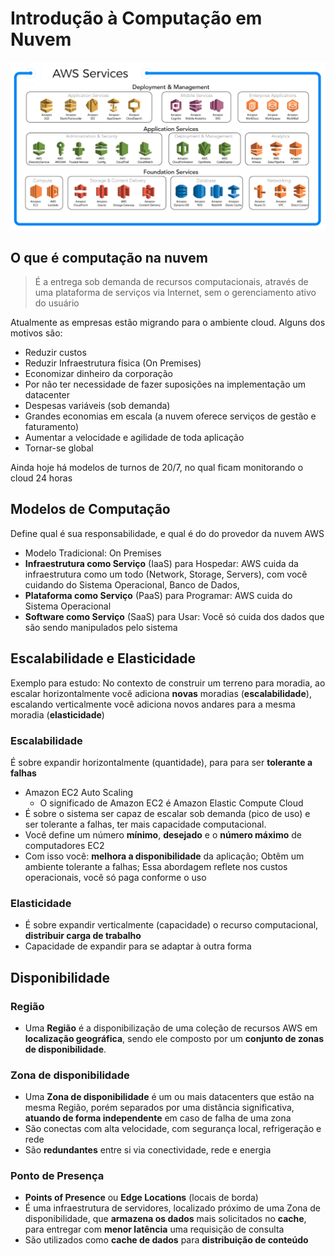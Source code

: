 # Introdução à Computação em Nuvem

![Conteúdo](./images/services2.png)

## O que é computação na nuvem

> É a entrega sob demanda de recursos computacionais, através de uma plataforma de serviços via Internet, sem o gerenciamento ativo do usuário

Atualmente as empresas estão migrando para o ambiente cloud. Alguns dos motivos são:

- Reduzir custos
- Reduzir Infraestrutura física (On Premises)
- Economizar dinheiro da corporação
- Por não ter necessidade de fazer suposições na implementação um datacenter
- Despesas variáveis (sob demanda)
- Grandes economias em escala (a nuvem oferece serviços de gestão e faturamento)
- Aumentar a velocidade e agilidade de toda aplicação
- Tornar-se global

Ainda hoje há modelos de turnos de 20/7, no qual ficam monitorando o cloud 24 horas

## Modelos de Computação

Define qual é sua responsabilidade, e qual é do do provedor da nuvem AWS

- Modelo Tradicional: On Premises
- **Infraestrutura como Serviço** (IaaS) para Hospedar: AWS cuida da infraestrutura como um todo (Network, Storage, Servers), com você cuidando do Sistema Operacional, Banco de Dados,
- **Plataforma como Serviço** (PaaS) para Programar: AWS cuida do Sistema Operacional
- **Software como Serviço** (SaaS) para Usar: Você só cuida dos dados que são sendo manipulados pelo sistema

## Escalabilidade e Elasticidade

Exemplo para estudo: No contexto de construir um terreno para moradia, ao escalar horizontalmente você adiciona **novas** moradias (**escalabilidade**), escalando verticalmente você adiciona novos andares para a mesma moradia (**elasticidade**)

### Escalabilidade

É sobre expandir horizontalmente (quantidade), para para ser **tolerante a falhas**

- Amazon EC2 Auto Scaling
  - O significado de Amazon EC2 é Amazon Elastic Compute Cloud
- É sobre o sistema ser capaz de escalar sob demanda (pico de uso) e ser tolerante a falhas, ter mais capacidade computacional.
- Você define um número **mínimo**, **desejado** e o **número máximo** de computadores EC2
- Com isso você: **melhora a disponibilidade** da aplicação; Obtêm um ambiente tolerante a falhas; Essa abordagem reflete nos custos operacionais, você só paga conforme o uso

### Elasticidade

- É sobre expandir verticalmente (capacidade) o recurso computacional, **distribuir carga de trabalho**
- Capacidade de expandir para se adaptar à outra forma

## Disponibilidade

### Região

- Uma **Região** é a disponibilização de uma coleção de recursos AWS em **localização geográfica**, sendo ele composto por um **conjunto de zonas de disponibilidade**.

### Zona de disponibilidade

- Uma **Zona de disponibilidade** é um ou mais datacenters que estão na mesma Região, porém separados por uma distância significativa, **atuando de forma independente** em caso de falha de uma zona
- São conectas com alta velocidade, com segurança local, refrigeração e rede
- São **redundantes** entre si via conectividade, rede e energia

### Ponto de Presença

- **Points of Presence** ou **Edge Locations** (locais de borda)
- É uma infraestrutura de servidores, localizado próximo de uma Zona de disponibilidade, que **armazena os dados** mais solicitados no **cache**, para entregar com **menor latência** uma requisição de consulta
- São utilizados como **cache de dados** para **distribuição de conteúdo**
